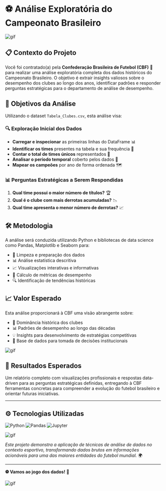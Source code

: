 # ⚽ Análise Exploratória do Campeonato Brasileiro

![gif](https://media3.giphy.com/media/v1.Y2lkPTc5MGI3NjExc3J2eXkwOGlhbTU0bjUyanhtZGc4bWphOWhqYWZhMW5lZXI5MnZ5eCZlcD12MV9pbnRlcm5hbF9naWZfYnlfaWQmY3Q9Zw/l4EoW8xHW8GspfL4Q/giphy.gif)

## 📋 Contexto do Projeto

Você foi contratado(a) pela **Confederação Brasileira de Futebol (CBF)** 🏢 para realizar uma análise exploratória completa dos dados históricos do Campeonato Brasileiro. O objetivo é extrair insights valiosos sobre o desempenho dos clubes ao longo dos anos, identificar padrões e responder perguntas estratégicas para o departamento de análise de desempenho.

## 🎯 Objetivos da Análise

Utilizando o dataset `Tabela_Clubes.csv`, esta análise visa:

### 🔍 Exploração Inicial dos Dados
- **Carregar e inspecionar** as primeiras linhas do DataFrame 📊
- **Identificar os times** presentes na tabela e sua frequência 🏁
- **Contar o total de times únicos** representados 🔢
- **Analisar o período temporal** coberto pelos dados 📅
- **Mapear os campeões** por ano de forma ordenada 🗺️

### 📊 Perguntas Estratégicas a Serem Respondidas
1. **Qual time possui o maior número de títulos?** 🏆 
2. **Qual é o clube com mais derrotas acumuladas?** 📉
3. **Qual time apresenta o menor número de derrotas?** 📈



## 🛠 Metodologia

A análise será conduzida utilizando Python e bibliotecas de data science como Pandas, Matplotlib e Seaborn para:

- 🧹 Limpeza e preparação dos dados
- 📊 Análise estatística descritiva
- 📈 Visualizações interativas e informativas
- 🧮 Cálculo de métricas de desempenho
- 🔍 Identificação de tendências históricas

## 📈 Valor Esperado

Esta análise proporcionará à CBF uma visão abrangente sobre:
- 🥇 Dominância histórica dos clubes
- 📊 Padrões de desempenho ao longo das décadas
- 💡 Insights para desenvolvimento de estratégias competitivas
- 🎯 Base de dados para tomada de decisões institucionais

![gif](https://media.giphy.com/media/xT5LMHxhOfscxPfIfm/giphy.gif)

## 🏁 Resultados Esperados

Um relatório completo com visualizações profissionais e respostas data-driven para as perguntas estratégicas definidas, entregando à CBF ferramentas concretas para compreender a evolução do futebol brasileiro e orientar futuras iniciativas.

---

## ⚙️ Tecnologias Utilizadas

![Python](https://img.shields.io/badge/Python-3776AB?style=for-the-badge&logo=python&logoColor=white)
![Pandas](https://img.shields.io/badge/Pandas-2C2D72?style=for-the-badge&logo=pandas&logoColor=white)
![Jupyter](https://img.shields.io/badge/Jupyter-F37626?style=for-the-badge&logo=jupyter&logoColor=white)

![gif](https://media1.giphy.com/media/v1.Y2lkPTc5MGI3NjExb2JqdmVwbm9obWlrdzNnZjd4dWV4NzRyZ3N5NjhvdWZsbHQ3d3h5MSZlcD12MV9pbnRlcm5hbF9naWZfYnlfaWQmY3Q9Zw/9r19lQ0XSUWpvPRFRa/giphy.gif)

*Este projeto demonstra a aplicação de técnicas de análise de dados no contexto esportivo, transformando dados brutos em informações acionáveis para uma das maiores entidades do futebol mundial.* 🌍

---

**⚽ Vamos ao jogo dos dados!** 🎯

![gif](https://media.giphy.com/media/v1.Y2lkPWVjZjA1ZTQ3amx6MmxuZTg4ajdmbmZkYnhncmxjbG40YjdkMW52d3Q4MWt5cnQyNiZlcD12MV9naWZzX3JlbGF0ZWQmY3Q9Zw/TDTDXl9c9SDdSVPCLn/giphy.gif)
